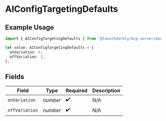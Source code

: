 # AIConfigTargetingDefaults

## Example Usage

```typescript
import { AIConfigTargetingDefaults } from "@launchdarkly/mcp-server/models/components";

let value: AIConfigTargetingDefaults = {
  onVariation: 6,
  offVariation: 1,
};
```

## Fields

| Field              | Type               | Required           | Description        |
| ------------------ | ------------------ | ------------------ | ------------------ |
| `onVariation`      | *number*           | :heavy_check_mark: | N/A                |
| `offVariation`     | *number*           | :heavy_check_mark: | N/A                |